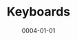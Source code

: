 ---
title: Keyboards
date: 0004-01-01
ico: fa-thin fa-keyboard
color: green-500
hardware:
  - type: KB
    name: Apple › Wireless
    sub:
      - 100%
      - Space Gray
      - Touch ID
    link: 'https://amzn.com/dp/B09V3JXSS9?tag=qrayg-20'
  - type: KB
    name: GMMK › Pro
    sub:
      - 75%
      - Black
      - Boba U4
    link: 'https://www.pcgamingrace.com/products/glorious-gmmk-pro-75-barebone-black'
  - type: KB
    name: Keychron › Q2
    sub:
      - 65%
      - Carbon Black
      - Knob
      - Silent Alpaca
    link: 'https://keychron.com/products/keychron-q2-qmk-custom-mechanical-keyboard'
  - type: KB
    name: Keychron › K7 Pro
    sub:
      - 65%
      - Hotswap
      - RGB
      - Red
    link: 'https://keychron.com/products/keychron-k7-pro-qmk-via-wireless-custom-mechanical-keyboard'
  - type: KB
    name: Keychron › K7
    sub:
      - 65%
      - Hotswap
      - RGB
      - Banana
    link: 'https://keychron.com/pages/keychron-k7-wireless-mechanical-keyboard'
  - type: KB
    name: Keychron › K14
    sub:
      - 65%
      - Hotswap
      - RGB
      - Red
    link: 'https://keychron.com/pages/keychron-k14-wireless-mechanical-keyboard'
  - type: KB
    name: MelGeek › Z70
    sub:
      - 65%
      - Black
      - Healio
      - 63.5g
    link: 'https://melgeek.com/products/melgeek-z70-ultra-65-rgb-custom-mechanical-keyboard-kit'
  - type: KB
    name: IKKI68 › Aurora
    sub:
      - 65%
      - Snow
      - TBD
    link: 'https://shop.wuquestudio.com/pages/ikki68-aurora'
  - type: KB
    name: NK65 › Entry Edition
    sub:
      - 65%
      - Fire
      - Milky Yellow
    link: 'https://novelkeys.xyz/collections/keyboards/products/nk65-entry-edition'
  - type: KB
    name: Leopold › FC660C
    sub:
      - 65%
      - White
      - Topre Silent
      - Extended2048
    link: 'https://amzn.com/dp/B07QKXC6WC?tag=qrayg-20'
  - type: KB
    name: Morgrie
    sub:
      - 65%
      - Clicky
    link: 'https://morgrie.com/'
  - type: KB
    name: Candybar
    sub:
      - 50%
      - Black
      - Summer
      - Outemu Tactile
    link: 'https://thekey.company/collections/candybar-round-3/'
  - type: KB
    name: Keychron › Q9
    sub:
      - 45%
      - Silver
      - Knob
      - Silent Alpaca
    link: 'https://keychron.com/products/keychron-q9-qmk-custom-mechanical-keyboard'
  - type: KB
    name: Cajal
    sub:
      - 45%
      - Space Grey
      - Silent Sky
    link: 'https://walletburner.co/pages/cajal'
  - type: KB
    name: UT47.2
    sub:
      - 40%
      - Alu
      - Kailh Copper
    link: 'https://keyhive.xyz/shop/ut472-kit'
  - type: KB
    name: Planck EZ › Glow x2
    sub:
      - 40%
      - Black - Kaihl Gold
      - White - Zilent
    link: 'https://ergodox-ez.com/pages/planck'
  - type: KB
    name: Vortex › Core
    sub:
      - 40%
      - Cherry Blue
      - Bamboo
    link: 'https://amzn.com/dp/B01MS3PWS0?tag=qrayg-20'
  - type: KB
    name: MiniVan › KUMO
    sub:
      - 40%
      - Purple Tactile
      - Walnut
    link: 'https://thekey.company/products/minivan'
  - type: KB
    name: MiniVan › JetVan
    sub:
      - 40%
      - Aliaz
      - White
    link: 'https://thekey.company/products/minivan'
  - type: KB
    name: Work Louder › Creator Micro
    sub:
      - Pad
      - RGB
    link: 'https://worklouder.cc/creator-micro/'
  - type: Caps
    name: R1
    sub:
      - NP/XDA
    link: 'https://kbdfans.com/collections/np-pg-da-profile/products/np-pbt-grey-and-blue-keycaps-set'
  - type: Caps
    name: DSA Light Cycle
    sub:
      - Control the System
    link: 'https://drop.com/buy/lightcycle-dsa-custom-keycap-set-for-the-minivan'
  - type: Caps
    name: biip MT3 Extended 2048
    sub:
      - Modifiers
      - Icono
      - Media Icons
    link: 'https://drop.com/buy/drop-biip-mt3-extended-custom-keycap-set'
  # - type: Caps
  #   name: Plastic
  #   sub:
  #     - Clone
  #     - XDA
  #   link: 'https://amzn.com/dp/B08ZMR1651?tag=qrayg-20'
  - type: Caps
    name: GMK Dolch 2
    sub:
      - Modern
      - Standard
      - Obscure
    link: 'https://omnitype.com/'
  - type: Caps
    name: DSA Milkshake
    sub:
      - Weirdo
      - Spacebars
      - Fruit
    link: 'https://novelkeys.com/collections/keycaps/products/dsa-milkshake'
  - type: Caps
    name: Less But Better
    sub:
      - Novelties
      - Extras
    link: 'https://kono.store/products/epbt-less-but-better'
  - type: Caps
    name: Domikey Ghost
    sub:
      - Extension
    link: 'https://cannonkeys.com/collections/group-buy/products/gb-domikey-ghost'
  - type: Caps
    name: kam_superuser
    sub:
      - Mods Highlight
      - 40's Highlight
      - Spacebars
      - Novelties
    link: 'https://novelkeys.com/products/kam-superuser'
    soon: true
---